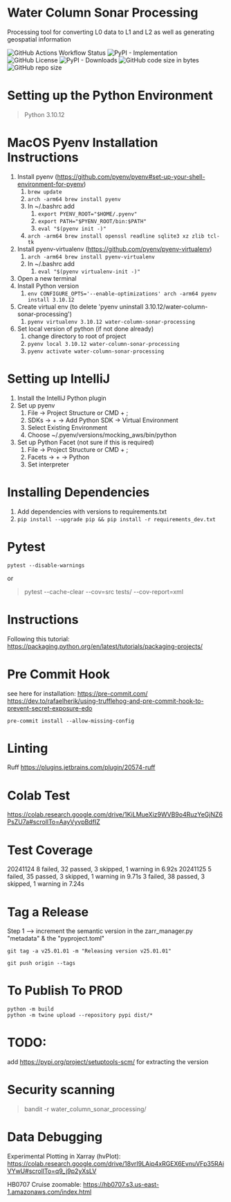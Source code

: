 # Water Column Sonar Processing
Processing tool for converting L0 data to L1 and L2 as well as generating geospatial information

![GitHub Actions Workflow Status](https://img.shields.io/github/actions/workflow/status/CI-CMG/water-column-sonar-processing/test_action.yaml?color=black) ![PyPI - Implementation](https://img.shields.io/pypi/v/water-column-sonar-processing?color=black) ![GitHub License](https://img.shields.io/github/license/CI-CMG/water-column-sonar-processing?color=black) ![PyPI - Downloads](https://img.shields.io/pypi/dd/water-column-sonar-processing?color=black) ![GitHub code size in bytes](https://img.shields.io/github/languages/code-size/CI-CMG/water-column-sonar-processing?color=black) ![GitHub repo size](https://img.shields.io/github/repo-size/CI-CMG/water-column-sonar-processing?color=black)

# Setting up the Python Environment
> Python 3.10.12

# MacOS Pyenv Installation Instructions
  1. Install pyenv (https://github.com/pyenv/pyenv#set-up-your-shell-environment-for-pyenv)
     1. ```brew update```
     2. ```arch -arm64 brew install pyenv```
     3. In ~/.bashrc add
        1. ```export PYENV_ROOT="$HOME/.pyenv"```
        2. ```export PATH="$PYENV_ROOT/bin:$PATH"```
        3. ```eval "$(pyenv init -)"```
     4. ```arch -arm64 brew install openssl readline sqlite3 xz zlib tcl-tk```
  2. Install pyenv-virtualenv (https://github.com/pyenv/pyenv-virtualenv)
     1. ```arch -arm64 brew install pyenv-virtualenv```
     2. In ~/.bashrc add
         1. ```eval "$(pyenv virtualenv-init -)"```
  3. Open a new terminal
  4. Install Python version
     1. ```env CONFIGURE_OPTS='--enable-optimizations' arch -arm64 pyenv install 3.10.12```
  5. Create virtual env (to delete 'pyenv uninstall 3.10.12/water-column-sonar-processing')
     1. ```pyenv virtualenv 3.10.12 water-column-sonar-processing```
  6. Set local version of python (if not done already)
     1. change directory to root of project
     2. ```pyenv local 3.10.12 water-column-sonar-processing```
     3. ```pyenv activate water-column-sonar-processing```

# Setting up IntelliJ

  1. Install the IntelliJ Python plugin
  2. Set up pyenv
     1. File -> Project Structure or CMD + ;
     2. SDKs -> + -> Add Python SDK -> Virtual Environment
     3. Select Existing Environment
     4. Choose ~/.pyenv/versions/mocking_aws/bin/python
  3. Set up Python Facet (not sure if this is required)
     1. File -> Project Structure or CMD + ;
     2. Facets -> + -> Python 
     3. Set interpreter 

# Installing Dependencies

  1. Add dependencies with versions to requirements.txt
  2. ```pip install --upgrade pip && pip install -r requirements_dev.txt```


# Pytest
```commandline
pytest --disable-warnings
```
or
> pytest --cache-clear --cov=src tests/ --cov-report=xml

# Instructions
Following this tutorial:
https://packaging.python.org/en/latest/tutorials/packaging-projects/

# Pre Commit Hook
see here for installation: https://pre-commit.com/
https://dev.to/rafaelherik/using-trufflehog-and-pre-commit-hook-to-prevent-secret-exposure-edo
```
pre-commit install --allow-missing-config
```

# Linting
Ruff
https://plugins.jetbrains.com/plugin/20574-ruff

# Colab Test
https://colab.research.google.com/drive/1KiLMueXiz9WVB9o4RuzYeGjNZ6PsZU7a#scrollTo=AayVyvpBdfIZ

# Test Coverage
20241124
8 failed, 32 passed, 3 skipped, 1 warning in 6.92s
20241125
5 failed, 35 passed, 3 skipped, 1 warning in 9.71s
3 failed, 38 passed, 3 skipped, 1 warning in 7.24s

# Tag a Release
Step 1 --> increment the semantic version in the zarr_manager.py "metadata" & the "pyproject.toml"
```commandline
git tag -a v25.01.01 -m "Releasing version v25.01.01"
```

```commandline
git push origin --tags
```

# To Publish To PROD
```commandline
python -m build
python -m twine upload --repository pypi dist/*
```

# TODO:
add https://pypi.org/project/setuptools-scm/
for extracting the version

# Security scanning
> bandit -r water_column_sonar_processing/

# Data Debugging
Experimental Plotting in Xarray (hvPlot):
https://colab.research.google.com/drive/18vrI9LAip4xRGEX6EvnuVFp35RAiVYwU#scrollTo=q9_j9p2yXsLV

HB0707 Cruise zoomable:
https://hb0707.s3.us-east-1.amazonaws.com/index.html